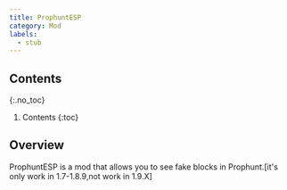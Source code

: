 ```yaml
---
title: ProphuntESP
category: Mod
labels:
  - stub
---
```

## Contents
{:.no_toc}
1. Contents
{:toc}

## Overview
ProphuntESP is a mod that allows you to see fake blocks in Prophunt.[it's only work in 1.7-1.8.9,not work in 1.9.X]
